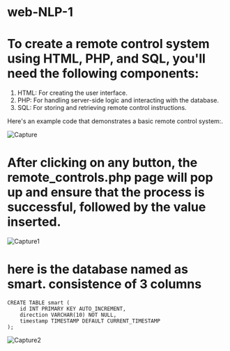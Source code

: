 # web-NLP-1
# To create a remote control system using HTML, PHP, and SQL, you'll need the following components:

1. HTML: For creating the user interface.
2. PHP: For handling server-side logic and interacting with the database.
3. SQL: For storing and retrieving remote control instructions.

Here's an example code that demonstrates a basic remote control system:.

![Capture](https://github.com/laylaAm/web-NLP-1/assets/139586277/0a94cbc5-0410-429f-8e15-0b8cce593fcd)

# After clicking on any button, the remote_controls.php page will pop up and ensure that the process is successful, followed by the value inserted.

![Capture1](https://github.com/laylaAm/web-NLP-1/assets/139586277/0141bcc6-01e8-4b40-a6f6-6795537e5cc6)

# here is the database named as smart. consistence of 3 columns

```linux
CREATE TABLE smart (
    id INT PRIMARY KEY AUTO_INCREMENT,
    direction VARCHAR(10) NOT NULL,
    timestamp TIMESTAMP DEFAULT CURRENT_TIMESTAMP
);
```

![Capture2](https://github.com/laylaAm/web-NLP-1/assets/139586277/7bc20792-d220-40fe-ad4d-dbdf208f5601)
